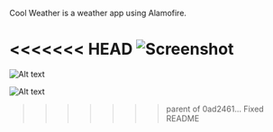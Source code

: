 Cool Weather is a weather app using Alamofire.

<<<<<<< HEAD
![Screenshot](screenshot.png)
=======
![Alt text](relative/Users/markrabins/Desktop/Weather1.png?raw=true "Weather 1")

![Alt text](relative/Users/markrabins/Desktop/Weather2.png?raw=true "Weather 2")
>>>>>>> parent of 0ad2461... Fixed README
